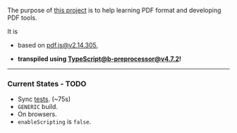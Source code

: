 The purpose of [this project](https://nmtigor.github.io/pdf.ts/) is to help learning PDF format and developing PDF tools.

It is

* based on [pdf.js@v2.14.305](https://github.com/mozilla/pdf.js/tree/v2.14.305),

* **transpiled using [TypeScript@b-preprocessor@v4.7.2](https://github.com/nmtigor/TypeScript/blob/b-preprocessor%40v4.7.2/PR.md)!**
---

### Current States - TODO

* Sync [tests](https://nmtigor.github.io/pdf.ts/src/test/pdf_test.html). (~75s)
* `GENERIC` build.
* On browsers.
* `enableScripting` is `false`.
